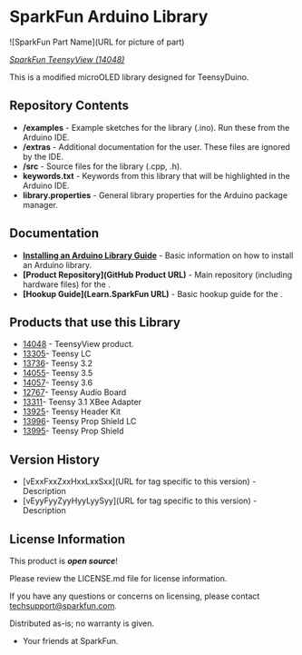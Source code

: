 SparkFun <PRODUCT NAME> Arduino Library
========================================

![SparkFun Part Name](URL for picture of part)

[*SparkFun TeensyView (14048)*](https://www.sparkfun.com/products/14048)

This is a modified microOLED library designed for TeensyDuino.

Repository Contents
-------------------

* **/examples** - Example sketches for the library (.ino). Run these from the Arduino IDE. 
* **/extras** - Additional documentation for the user. These files are ignored by the IDE. 
* **/src** - Source files for the library (.cpp, .h).
* **keywords.txt** - Keywords from this library that will be highlighted in the Arduino IDE. 
* **library.properties** - General library properties for the Arduino package manager. 

Documentation
--------------

* **[Installing an Arduino Library Guide](https://learn.sparkfun.com/tutorials/installing-an-arduino-library)** - Basic information on how to install an Arduino library.
* **[Product Repository](GitHub Product URL)** - Main repository (including hardware files) for the <PRODUCT NAME>.
* **[Hookup Guide](Learn.SparkFun URL)** - Basic hookup guide for the <PRODUCT NAME>.

Products that use this Library 
---------------------------------

* [14048](https://www.sparkfun.com/products/14048) - TeensyView product.
* [13305](https://www.sparkfun.com/products/13305)- Teensy LC
* [13736](https://www.sparkfun.com/products/13736)- Teensy 3.2
* [14055](https://www.sparkfun.com/products/14055)- Teensy 3.5
* [14057](https://www.sparkfun.com/products/14057)- Teensy 3.6
* [12767](https://www.sparkfun.com/products/12767)- Teensy Audio Board
* [13311](https://www.sparkfun.com/products/13311)- Teensy 3.1 XBee Adapter
* [13925](https://www.sparkfun.com/products/13925)- Teensy Header Kit
* [13996](https://www.sparkfun.com/products/13996)- Teensy Prop Shield LC
* [13995](https://www.sparkfun.com/products/13995)- Teensy Prop Shield

Version History
---------------

* [vExxFxxZxxHxxLxxSxx](URL for tag specific to this version) - Description 
* [vEyyFyyZyyHyyLyySyy](URL for tag specific to this version) - Description

License Information
-------------------

This product is _**open source**_! 

Please review the LICENSE.md file for license information. 

If you have any questions or concerns on licensing, please contact techsupport@sparkfun.com.

Distributed as-is; no warranty is given.

- Your friends at SparkFun.

_<COLLABORATION CREDIT>_
